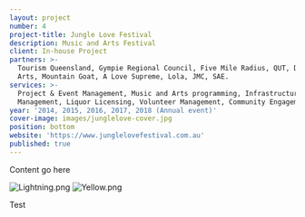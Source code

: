 ```yaml
---
layout: project
number: 4
project-title: Jungle Love Festival
description: Music and Arts Festival
client: In-house Project
partners: >-
  Tourism Queensland, Gympie Regional Council, Five Mile Radius, QUT, Digi Youth
  Arts, Mountain Goat, A Love Supreme, Lola, JMC, SAE.
services: >-
  Project & Event Management, Music and Arts programming, Infrastructure
  Management, Liquor Licensing, Volunteer Management, Community Engagement.
year: '2014, 2015, 2016, 2017, 2018 (Annual event)'
cover-image: images/junglelove-cover.jpg
position: bottom
website: 'https://www.junglelovefestival.com.au'
published: true
---
```


Content go here

![Lightning.png]({{site.baseurl}}/projects/images/Lightning.png)
![Yellow.png]({{site.baseurl}}/projects/images/Yellow.png)

Test
